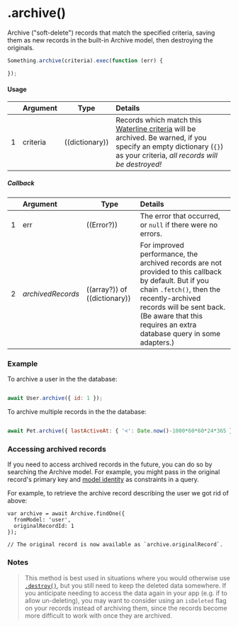 # .archive()

Archive ("soft-delete") records that match the specified criteria, saving them as new records in the built-in Archive model, then destroying the originals.

```javascript
Something.archive(criteria).exec(function (err) {

});
```

#### Usage

|   |     Argument        | Type                                         | Details                            |
|---|:--------------------|----------------------------------------------|:-----------------------------------|
| 1 |    criteria         | ((dictionary))                               | Records which match this [Waterline criteria](https://github.com/balderdashy/waterline-docs/blob/master/queries/query-language.md) will be archived.  Be warned, if you specify an empty dictionary (`{}`) as your criteria, _all records will be destroyed!_ |

##### Callback

|   |     Argument        | Type                | Details |
|---|:--------------------|---------------------|:-----------------------------------------------------------------------------|
| 1 |    err              | ((Error?))          | The error that occurred, or `null` if there were no errors.
| 2 |  _archivedRecords_  | ((array?)) of ((dictionary))  |  For improved performance, the archived records are not provided to this callback by default.  But if you chain `.fetch()`, then the recently-archived records will be sent back. (Be aware that this requires an extra database query in some adapters.)


### Example

To archive a user in the the database:
```javascript

await User.archive({ id: 1 });
```

To archive multiple records in the the database:
```javascript

await Pet.archive({ lastActiveAt: { '<': Date.now()-1000*60*60*24*365 } });
```

### Accessing archived records
If you need to access archived records in the future, you can do so by searching the Archive model.  For example, you might pass in the original record's primary key and [model identity](https://sailsjs.com/documentation/reference/waterline-orm/models#?sailsmodels) as constraints in a query.

For example, to retrieve the archive record describing the user we got rid of above:

```
var archive = await Archive.findOne({
  fromModel: 'user',
  originalRecordId: 1
});

// The original record is now available as `archive.originalRecord`.
```

### Notes
> This method is best used in situations where you would otherwise use [`.destroy()`](https://sailsjs.com/documentation/reference/waterline-orm/models/destroy), but you still need to keep the deleted data somewhere. If you anticipate needing to access the data again in your app (e.g. if to allow un-deleting), you may want to consider using an `isDeleted` flag on your records instead of archiving them, since the records become more difficult to work with once they are archived.


<docmeta name="displayName" value=".archive()">
<docmeta name="pageType" value="method">
